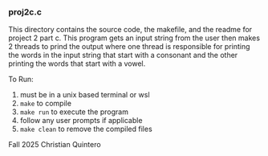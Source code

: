 ### proj2c.c

This directory contains the source code, the makefile, and the readme for 
project 2 part c. This program gets an input string from the user then makes 2 threads 
to prind the output where one thread is responsible for printing the words in the input 
string that start with a consonant and the other printing the words that start with a
vowel. 

To Run:
  1. must be in a unix based terminal or wsl
  2. `make` to compile
  3. `make run` to execute the program
  4. follow any user prompts if applicable
  5. `make clean` to remove the compiled files


Fall 2025 Christian Quintero

